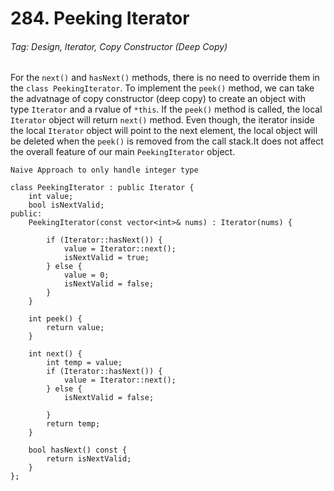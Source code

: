 # 284. Peeking Iterator

###### Tag: Design, Iterator, Copy Constructor (Deep Copy)

For the `next()` and `hasNext()` methods, there is no need to override them in the `class PeekingIterator`. To implement the `peek()` method,
we can take the advatnage of copy constructor (deep copy) to create an object with type `Iterator` and a rvalue of `*this`. If the `peek()` 
method is called, the local `Iterator` object will return `next()` method. Even though, the iterator inside the local `Iterator` object will point
to the next element, the local object will be deleted when the `peek()` is removed from the call stack.It does not affect the overall feature of our main
`PeekingIterator` object.

```
Naive Approach to only handle integer type

class PeekingIterator : public Iterator {
    int value;
    bool isNextValid;
public:
	PeekingIterator(const vector<int>& nums) : Iterator(nums) {
        
	    if (Iterator::hasNext()) {
            value = Iterator::next();
            isNextValid = true;
        } else {
            value = 0;
            isNextValid = false;
        }
	}
	
	int peek() {
        return value;
	}
	
	int next() {
        int temp = value;
        if (Iterator::hasNext()) {
            value = Iterator::next();
        } else {
            isNextValid = false;
            
        }
        return temp;
	}
	
	bool hasNext() const {
	    return isNextValid;
	}
};
```